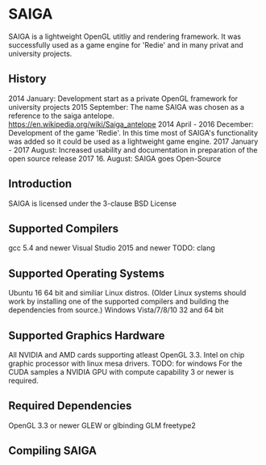 # SAIGA

SAIGA is a lightweight OpenGL utitliy and rendering framework. It was successfully used as a game engine for 'Redie' and in many privat and university projects.

## History

2014 January: Development start as a private OpenGL framework for university projects
2015 September: The name SAIGA was chosen as a reference to the saiga antelope. https://en.wikipedia.org/wiki/Saiga_antelope
2014 April - 2016 December: Development of the game 'Redie'. In this time most of SAIGA's functionality was added so it could be used as a lightweight game engine.
2017 January - 2017 August: Increased usability and documentation in preparation of the open source release
2017 16. August: SAIGA goes Open-Source

## Introduction

SAIGA is licensed under the 3-clause BSD License

## Supported Compilers

gcc 5.4 and newer
Visual Studio 2015 and newer
TODO: clang

## Supported Operating Systems

Ubuntu 16 64 bit and similiar Linux distros. (Older Linux systems should work by installing one of the supported compilers and building the dependencies from source.)
Windows Vista/7/8/10 32 and 64 bit

## Supported Graphics Hardware

All NVIDIA and AMD cards supporting atleast OpenGL 3.3.
Intel on chip graphic processor with linux mesa drivers. TODO: for windows
For the CUDA samples a NVIDIA GPU with compute capability 3 or newer is required.

## Required Dependencies

OpenGL 3.3 or newer
GLEW or glbinding
GLM
freetype2


## Compiling SAIGA
